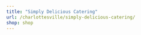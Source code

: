 ```yaml
---
title: "Simply Delicious Catering"
url: /charlottesville/simply-delicious-catering/
shop: shop
---
```


